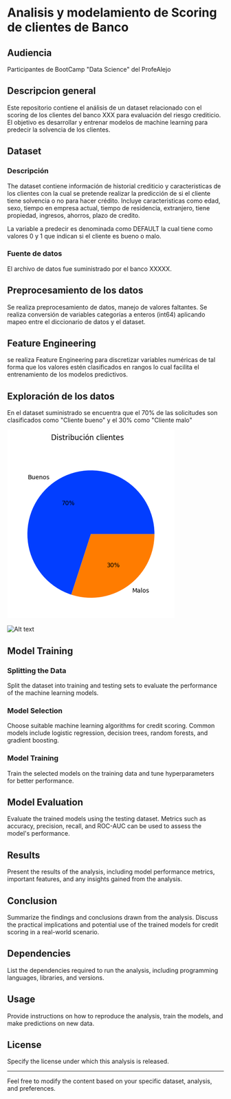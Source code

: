 # Analisis y modelamiento de Scoring de clientes de Banco

## Audiencia

Participantes de BootCamp "Data Science" del ProfeAlejo

## Descripcion general

Este repositorio contiene el análisis de un dataset relacionado con el scoring de los clientes del banco XXX para evaluación del riesgo crediticio.   El objetivo es desarrollar y entrenar modelos de machine learning para predecir la solvencia de los clientes.

## Dataset

### Descripción

The dataset contiene información de historial crediticio y caracteristicas de los clientes con la cual se pretende realizar la predicción de si el cliente tiene solvencia o no para hacer crédito.  Incluye caracteristicas como edad, sexo, tiempo en empresa actual, tiempo de residencia, extranjero, tiene propiedad, ingresos, ahorros, plazo de credito. 

La variable a predecir es denominada como DEFAULT la cual tiene como valores 0 y 1 que indican si el cliente es bueno o malo.

### Fuente de datos

El archivo de datos fue suministrado por el banco XXXXX.

## Preprocesamiento de los datos

Se realiza preprocesamiento de datos, manejo de valores faltantes.  Se realiza conversión de variables categorías a enteros (int64) aplicando mapeo entre el diccionario de datos y el dataset.

## Feature Engineering

se realiza Feature Engineering para discretizar variables numéricas de tal forma que los valores estén clasificados en rangos lo cual facilita el entrenamiento de los modelos predictivos.

## Exploración de los datos

En el dataset suministrado se encuentra que el 70% de las solicitudes son clasificados como "Cliente bueno" y el 30% como "Cliente malo"

![Alt text](image.png)

![Alt text](..\imagenes\distri_plazo.png)

## Model Training

### Splitting the Data

Split the dataset into training and testing sets to evaluate the performance of the machine learning models.

### Model Selection

Choose suitable machine learning algorithms for credit scoring. Common models include logistic regression, decision trees, random forests, and gradient boosting.

### Model Training

Train the selected models on the training data and tune hyperparameters for better performance.

## Model Evaluation

Evaluate the trained models using the testing dataset. Metrics such as accuracy, precision, recall, and ROC-AUC can be used to assess the model's performance.

## Results

Present the results of the analysis, including model performance metrics, important features, and any insights gained from the analysis.

## Conclusion

Summarize the findings and conclusions drawn from the analysis. Discuss the practical implications and potential use of the trained models for credit scoring in a real-world scenario.

## Dependencies

List the dependencies required to run the analysis, including programming languages, libraries, and versions.

## Usage

Provide instructions on how to reproduce the analysis, train the models, and make predictions on new data.

## License

Specify the license under which this analysis is released.

---

Feel free to modify the content based on your specific dataset, analysis, and preferences.
